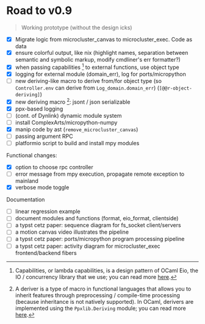 # Road to v0.9

> Working prototype (without the design icks)

- [x] Migrate logic from microcluster_canvas to microcluster_exec. Code as data
- [x] ensure colorful output, like nix (highlight names, separation between semantic and symbolic markup, modify cmdliner's err formatter?)
- [x] when passing capabilities [^capability] to external functions, use object type
- [x] logging for external module (domain_err), log for ports/micropython
- [ ] new deriving-like macro to derive from/for object type (so `Controller.env` can derive from `Log_domain.domain_err`) (`[@@r-object-deriving]`)
- [x] new deriving macro [^deriving]: jsont / json serializable
- [x] ppx-based logging
- [ ] (cont. of Dynlink) dynamic module system
- [ ] install ComplexArts/micropython-numpy
- [x] manip code by ast (`remove_microcluster_canvas`)
- [ ] passing argument RPC
- [ ] platformio script to build and install mpy modules

Functional changes:
- [x] option to choose rpc controller
- [ ] error message from mpy execution, propagate remote exception to mainland
- [x] verbose mode toggle

Documentation
- [ ] linear regression example
- [ ] document modules and functions (format, eio_format, clientside)
- [ ] a typst cetz paper: sequence diagram for fs_socket client/servers
- [ ] a motion canvas video illustrates the pipeline
- [ ] a typst cetz paper: ports/micropython program processing pipeline
- [ ] a typst cetz paper: activity diagram for microcluster_exec frontend/backend fibers

[^capability]: Capabilities, or lambda capabilities, is a design pattern of OCaml Eio, the IO / concurrency library that we use; you can read more [here](https://github.com/ocaml-multicore/eio#design-note-capabilities).

[^deriving]: A deriver is a type of macro in functional languages that allows you to inherit features through preprocessing / compile-time processing (because inheritance is not natively supported). In OCaml, derivers are implemented using the `Ppxlib.Deriving` module; you can read more [here](https://ocaml-ppx.github.io/ppxlib/ppxlib/Ppxlib/Deriving/index.html).
